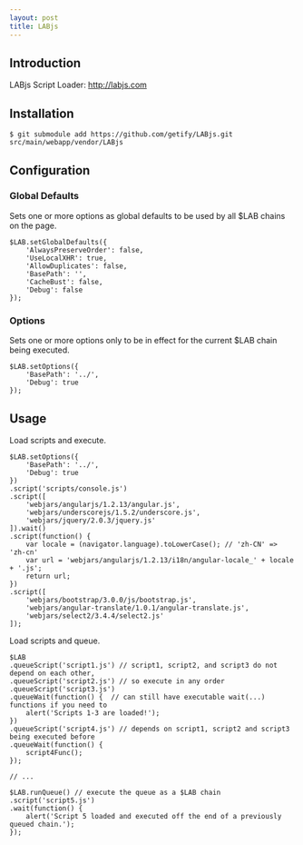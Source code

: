 ```yaml
---
layout: post
title: LABjs
---
```


## Introduction

LABjs Script Loader: <http://labjs.com>

## Installation

    $ git submodule add https://github.com/getify/LABjs.git src/main/webapp/vendor/LABjs

## Configuration

### Global Defaults

Sets one or more options as global defaults to be used by all $LAB chains on the page.

    $LAB.setGlobalDefaults({
        'AlwaysPreserveOrder': false,
        'UseLocalXHR': true,
        'AllowDuplicates': false,
        'BasePath': '',
        'CacheBust': false,
        'Debug': false
    });

### Options

Sets one or more options only to be in effect for the current $LAB chain being executed.

    $LAB.setOptions({
        'BasePath': '../',
        'Debug': true
    });

## Usage

Load scripts and execute.

    $LAB.setOptions({
        'BasePath': '../',
        'Debug': true
    })
    .script('scripts/console.js')
    .script([
        'webjars/angularjs/1.2.13/angular.js',
        'webjars/underscorejs/1.5.2/underscore.js',
        'webjars/jquery/2.0.3/jquery.js'
    ]).wait()
    .script(function() {
        var locale = (navigator.language).toLowerCase(); // 'zh-CN' => 'zh-cn'
        var url = 'webjars/angularjs/1.2.13/i18n/angular-locale_' + locale + '.js';
        return url;
    })
    .script([
        'webjars/bootstrap/3.0.0/js/bootstrap.js',
        'webjars/angular-translate/1.0.1/angular-translate.js',
        'webjars/select2/3.4.4/select2.js'
    ]);

Load scripts and queue.

    $LAB
    .queueScript('script1.js') // script1, script2, and script3 do not depend on each other, 
    .queueScript('script2.js') // so execute in any order
    .queueScript('script3.js')
    .queueWait(function() {  // can still have executable wait(...) functions if you need to
        alert('Scripts 1-3 are loaded!');
    })
    .queueScript('script4.js') // depends on script1, script2 and script3 being executed before
    .queueWait(function() {
        script4Func();
    });

    // ...

    $LAB.runQueue() // execute the queue as a $LAB chain
    .script('script5.js')
    .wait(function() {
        alert('Script 5 loaded and executed off the end of a previously queued chain.');
    });
